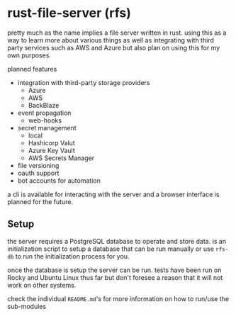 # rust-file-server (rfs)

pretty much as the name implies a file server written in rust. using this as a way to learn more about various things as well as  integrating with third party services such as AWS and Azure but also plan on using this for my own purposes.

planned features
- integration with third-party storage providers
    - Azure
    - AWS
    - BackBlaze
- event propagation
    - web-hooks
- secret management 
    - local 
    - Hashicorp Valut
    - Azure Key Vault
    - AWS Secrets Manager
- file versioning
- oauth support
- bot accounts for automation

a cli is available for interacting with the server and a browser interface is planned for the future.

## Setup

the server requires a PostgreSQL database to operate and store data. is an initialization script to setup a database that can be run manually or use `rfs-db` to run the initialization process for you.

once the database is setup the server can be run. tests have been run on Rocky and Ubuntu Linux thus far but don't foresee a reason that it will not work on other systems.

check the individual `README.md`'s for more information on how to run/use the sub-modules

